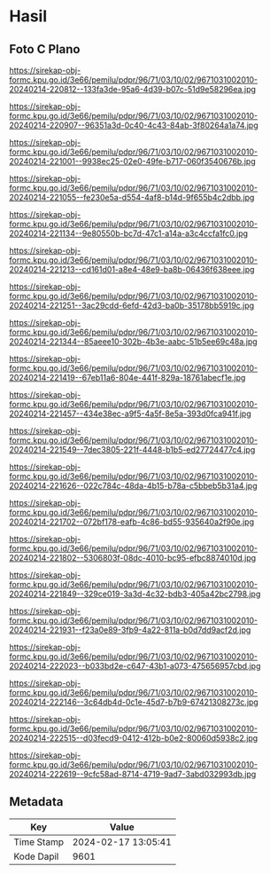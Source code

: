 # Hasil

## Foto C Plano

https://sirekap-obj-formc.kpu.go.id/3e66/pemilu/pdpr/96/71/03/10/02/9671031002010-20240214-220812--133fa3de-95a6-4d39-b07c-51d9e58296ea.jpg

https://sirekap-obj-formc.kpu.go.id/3e66/pemilu/pdpr/96/71/03/10/02/9671031002010-20240214-220907--96351a3d-0c40-4c43-84ab-3f80264a1a74.jpg

https://sirekap-obj-formc.kpu.go.id/3e66/pemilu/pdpr/96/71/03/10/02/9671031002010-20240214-221001--9938ec25-02e0-49fe-b717-060f3540676b.jpg

https://sirekap-obj-formc.kpu.go.id/3e66/pemilu/pdpr/96/71/03/10/02/9671031002010-20240214-221055--fe230e5a-d554-4af8-b14d-9f655b4c2dbb.jpg

https://sirekap-obj-formc.kpu.go.id/3e66/pemilu/pdpr/96/71/03/10/02/9671031002010-20240214-221134--9e80550b-bc7d-47c1-a14a-a3c4ccfa1fc0.jpg

https://sirekap-obj-formc.kpu.go.id/3e66/pemilu/pdpr/96/71/03/10/02/9671031002010-20240214-221213--cd161d01-a8e4-48e9-ba8b-06436f638eee.jpg

https://sirekap-obj-formc.kpu.go.id/3e66/pemilu/pdpr/96/71/03/10/02/9671031002010-20240214-221251--3ac29cdd-6efd-42d3-ba0b-35178bb5919c.jpg

https://sirekap-obj-formc.kpu.go.id/3e66/pemilu/pdpr/96/71/03/10/02/9671031002010-20240214-221344--85aeee10-302b-4b3e-aabc-51b5ee69c48a.jpg

https://sirekap-obj-formc.kpu.go.id/3e66/pemilu/pdpr/96/71/03/10/02/9671031002010-20240214-221419--67eb11a6-804e-441f-829a-18761abecf1e.jpg

https://sirekap-obj-formc.kpu.go.id/3e66/pemilu/pdpr/96/71/03/10/02/9671031002010-20240214-221457--434e38ec-a9f5-4a5f-8e5a-393d0fca941f.jpg

https://sirekap-obj-formc.kpu.go.id/3e66/pemilu/pdpr/96/71/03/10/02/9671031002010-20240214-221549--7dec3805-221f-4448-b1b5-ed27724477c4.jpg

https://sirekap-obj-formc.kpu.go.id/3e66/pemilu/pdpr/96/71/03/10/02/9671031002010-20240214-221626--022c784c-48da-4b15-b78a-c5bbeb5b31a4.jpg

https://sirekap-obj-formc.kpu.go.id/3e66/pemilu/pdpr/96/71/03/10/02/9671031002010-20240214-221702--072bf178-eafb-4c86-bd55-935640a2f90e.jpg

https://sirekap-obj-formc.kpu.go.id/3e66/pemilu/pdpr/96/71/03/10/02/9671031002010-20240214-221802--5306803f-08dc-4010-bc95-efbc8874010d.jpg

https://sirekap-obj-formc.kpu.go.id/3e66/pemilu/pdpr/96/71/03/10/02/9671031002010-20240214-221849--329ce019-3a3d-4c32-bdb3-405a42bc2798.jpg

https://sirekap-obj-formc.kpu.go.id/3e66/pemilu/pdpr/96/71/03/10/02/9671031002010-20240214-221931--f23a0e89-3fb9-4a22-811a-b0d7dd9acf2d.jpg

https://sirekap-obj-formc.kpu.go.id/3e66/pemilu/pdpr/96/71/03/10/02/9671031002010-20240214-222023--b033bd2e-c647-43b1-a073-475656957cbd.jpg

https://sirekap-obj-formc.kpu.go.id/3e66/pemilu/pdpr/96/71/03/10/02/9671031002010-20240214-222146--3c64db4d-0c1e-45d7-b7b9-67421308273c.jpg

https://sirekap-obj-formc.kpu.go.id/3e66/pemilu/pdpr/96/71/03/10/02/9671031002010-20240214-222515--d03fecd9-0412-412b-b0e2-80060d5938c2.jpg

https://sirekap-obj-formc.kpu.go.id/3e66/pemilu/pdpr/96/71/03/10/02/9671031002010-20240214-222619--9cfc58ad-8714-4719-9ad7-3abd032993db.jpg


## Metadata

| Key        | Value               |
| ---------- | ------------------- |
| Time Stamp | 2024-02-17 13:05:41 |
| Kode Dapil | 9601                |



